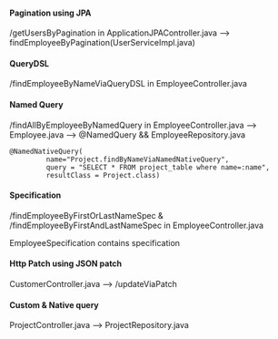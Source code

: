 #### Pagination using JPA

/getUsersByPagination in ApplicationJPAController.java --> findEmployeeByPagination(UserServiceImpl.java)

#### QueryDSL

/findEmployeeByNameViaQueryDSL in EmployeeController.java

#### Named Query

/findAllByEmployeeByNamedQuery in EmployeeController.java --> Employee.java --> @NamedQuery && EmployeeRepository.java

```
@NamedNativeQuery(
		 name="Project.findByNameViaNamedNativeQuery", 
		 query = "SELECT * FROM project_table where name=:name",
		 resultClass = Project.class)
```


#### Specification

/findEmployeeByFirstOrLastNameSpec & /findEmployeeByFirstAndLastNameSpec in EmployeeController.java

EmployeeSpecification contains specification

#### Http Patch using JSON patch

CustomerController.java --> /updateViaPatch

#### Custom & Native query 

ProjectController.java --> ProjectRepository.java





